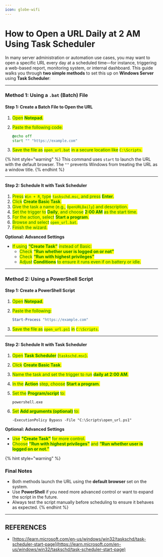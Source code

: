 ```yaml
---
icon: globe-wifi
---
```


# How to Open a URL Daily at 2 AM Using Task Scheduler

In many server administration or automation use cases, you may want to open a specific URL every day at a scheduled time—for instance, triggering a web-based report, monitoring system, or internal dashboard. This guide walks you through **two simple methods** to set this up on **Windows Server** using **Task Scheduler**:

***

### Method 1: Using a `.bat` (Batch) File

#### Step 1: Create a Batch File to Open the URL

1. <mark style="color:green;">Open</mark> <mark style="color:green;"></mark><mark style="color:green;">**Notepad**</mark><mark style="color:green;">.</mark>
2.  <mark style="color:green;">Paste the following code:</mark>

    ```bat
    @echo off
    start "" "https://example.com"
    ```
3. <mark style="color:green;">Save the file as</mark> <mark style="color:green;"></mark><mark style="color:green;">`open_url.bat`</mark> <mark style="color:green;"></mark><mark style="color:green;">in a secure location like</mark> <mark style="color:green;"></mark><mark style="color:green;">`C:\Scripts`</mark><mark style="color:green;">.</mark>

{% hint style="warning" %}
This command uses `start` to launch the URL with the default browser. The `""` prevents Windows from treating the URL as a window title.
{% endhint %}

***

#### Step 2: Schedule It with Task Scheduler

1. <mark style="color:green;">Press</mark> <mark style="color:green;"></mark><mark style="color:green;">`Win + R`</mark><mark style="color:green;">, type</mark> <mark style="color:green;"></mark><mark style="color:green;">`taskschd.msc`</mark><mark style="color:green;">, and press</mark> <mark style="color:green;"></mark><mark style="color:green;">**Enter**</mark><mark style="color:green;">.</mark>
2. <mark style="color:green;">Click</mark> <mark style="color:green;"></mark><mark style="color:green;">**Create Basic Task**</mark><mark style="color:green;">.</mark>
3. <mark style="color:green;">Give the task a name (e.g.,</mark> <mark style="color:green;"></mark><mark style="color:green;">`OpenURLDaily`</mark><mark style="color:green;">) and description.</mark>
4. <mark style="color:green;">Set the trigger to</mark> <mark style="color:green;"></mark><mark style="color:green;">**Daily**</mark><mark style="color:green;">, and choose</mark> <mark style="color:green;"></mark><mark style="color:green;">**2:00 AM**</mark> <mark style="color:green;"></mark><mark style="color:green;">as the start time.</mark>
5. <mark style="color:green;">For the action, select</mark> <mark style="color:green;"></mark><mark style="color:green;">**Start a program**</mark><mark style="color:green;">.</mark>
6. <mark style="color:green;">Browse and select</mark> <mark style="color:green;"></mark><mark style="color:green;">`open_url.bat`</mark><mark style="color:green;">.</mark>
7. <mark style="color:green;">Finish the wizard.</mark>

**Optional: Advanced Settings**

* <mark style="color:green;">If using</mark> <mark style="color:green;"></mark><mark style="color:green;">**“Create Task”**</mark> <mark style="color:green;"></mark><mark style="color:green;">instead of Basic:</mark>
  * <mark style="color:green;">Check</mark> <mark style="color:green;"></mark><mark style="color:green;">**“Run whether user is logged on or not”**</mark>
  * <mark style="color:green;">Check</mark> <mark style="color:green;"></mark><mark style="color:green;">**“Run with highest privileges”**</mark>
  * <mark style="color:green;">Adjust</mark> <mark style="color:green;"></mark><mark style="color:green;">**Conditions**</mark> <mark style="color:green;"></mark><mark style="color:green;">to ensure it runs even if on battery or idle.</mark>

***

### Method 2: Using a PowerShell Script

#### Step 1: Create a PowerShell Script

1. <mark style="color:green;">Open</mark> <mark style="color:green;"></mark><mark style="color:green;">**Notepad**</mark><mark style="color:green;">.</mark>
2.  <mark style="color:green;">Paste the following:</mark>

    ```powershell
    Start-Process "https://example.com"
    ```
3. <mark style="color:green;">Save the file as</mark> <mark style="color:green;"></mark><mark style="color:green;">`open_url.ps1`</mark> <mark style="color:green;"></mark><mark style="color:green;">in</mark> <mark style="color:green;"></mark><mark style="color:green;">`C:\Scripts`</mark><mark style="color:green;">.</mark>

***

#### Step 2: Schedule It with Task Scheduler

1. <mark style="color:green;">Open</mark> <mark style="color:green;"></mark><mark style="color:green;">**Task Scheduler**</mark> <mark style="color:green;"></mark><mark style="color:green;">(</mark><mark style="color:green;">`taskschd.msc`</mark><mark style="color:green;">).</mark>
2. <mark style="color:green;">Click</mark> <mark style="color:green;"></mark><mark style="color:green;">**Create Basic Task**</mark><mark style="color:green;">.</mark>
3. <mark style="color:green;">Name the task and set the trigger to run</mark> <mark style="color:green;"></mark><mark style="color:green;">**daily at 2:00 AM**</mark><mark style="color:green;">.</mark>
4. <mark style="color:green;">In the</mark> <mark style="color:green;"></mark><mark style="color:green;">**Action**</mark> <mark style="color:green;"></mark><mark style="color:green;">step, choose</mark> <mark style="color:green;"></mark><mark style="color:green;">**Start a program**</mark><mark style="color:green;">.</mark>
5.  <mark style="color:green;">Set the</mark> <mark style="color:green;"></mark><mark style="color:green;">**Program/script**</mark> <mark style="color:green;"></mark><mark style="color:green;">to:</mark>

    ```
    powershell.exe
    ```
6.  <mark style="color:green;">Set</mark> <mark style="color:green;"></mark><mark style="color:green;">**Add arguments (optional)**</mark> <mark style="color:green;"></mark><mark style="color:green;">to:</mark>

    ```
    -ExecutionPolicy Bypass -File "C:\Scripts\open_url.ps1"
    ```

**Optional: Advanced Settings**

* <mark style="color:green;">Use</mark> <mark style="color:green;"></mark><mark style="color:green;">**"Create Task"**</mark> <mark style="color:green;"></mark><mark style="color:green;">for more control.</mark>
* <mark style="color:green;">Choose</mark> <mark style="color:green;"></mark><mark style="color:green;">**“Run with highest privileges”**</mark> <mark style="color:green;"></mark><mark style="color:green;">and</mark> <mark style="color:green;"></mark><mark style="color:green;">**“Run whether user is logged on or not.”**</mark>



{% hint style="warning" %}
### Final Notes

* Both methods launch the URL using the **default browser** set on the system.
* Use **PowerShell** if you need more advanced control or want to expand the script in the future.
* Always test the script manually before scheduling to ensure it behaves as expected.
{% endhint %}



***

## REFERENCES

* [https://learn.microsoft.com/en-us/windows/win32/taskschd/task-scheduler-start-page](https://learn.microsoft.com/en-us/windows/win32/taskschd/task-scheduler-start-page)
